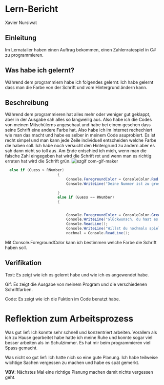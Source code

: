 # Lern-Bericht
Xavier Nursiwat

## Einleitung

Im Lernatalier haben einen Auftrag bekommen, einen Zahlenratespiel in C# zu programmieren.

## Was habe ich gelernt?

Während dem programmiern habe ich folgendes gelernt: Ich habe gelernt dass man die Farbe von der Schrift und vom Hintergrund ändern kann. 

## Beschreibung

Während dem programmieren hat alles mehr oder weniger gut geklappt, aber in der Ausgabe sah alles so langweilig aus. Also habe ich die Codes von meinen Mitschülerns angeschaut und habe bei einem gesehen dass seine Schrift eine andere Farbe hat. Also habe ich im Internet rechechiert wie man das macht und habe es selber in meinem Code asuprobiert. Es ist recht simpel und man kann jede Zeile individuell entscheiden welche Farbe die haben soll. Ich habe noch versucht den Hintergrund zu ändern aber es sah dann nicht so toll aus. Am Ende entschied ich mich, wenn man die falsche Zahl eingegeben hat wird die Schrift rot und wenn man es richtig erraten hat wird die Schrift grün. 
![ezgif com-gif-maker](https://user-images.githubusercontent.com/110892637/189845970-8c21d873-3151-459a-a725-112a25e1a540.gif)

```C#
  else if (Guess > RNumber)
                        {
                            Console.ForegroundColor = ConsoleColor.Red;
                            Console.WriteLine("Deine Nummer ist zu gross. Versuchs nochmal:");

                        }
                        else if (Guess == RNumber)
                        {


                            Console.ForegroundColor = ConsoleColor.Green;
                            Console.WriteLine("Glückwunsch, du hast es richtig erraten!");
                            Console.ReadLine();
                            Console.WriteLine("Willst du nochmals spielen? [y/n]");
                            nochmal = Console.ReadLine();

```

Mit Console.ForegroundColor kann ich bestimmen welche Farbe die Schrift haben soll.


## Verifikation

Text: Es zeigt wie ich es gelernt habe und wie ich es angewendet habe.

Gif: Es zeigt die Ausgabe von meinem Program und die verschiedenen Schriftfarben.

Code: Es zeigt wie ich die Fuktion im Code benutzt habe.

# Reflektion zum Arbeitsprozess

Was gut lief: Ich konnte sehr schnell und konzentriert arbeiten. Vorallem als ich zu Hause gearbeitet habe hatte ich meine Ruhe und konnte sogar viel besser arbeiten als im Schulzimmer.
Es hat mir beim programmieren viel Spass gemacht.


Was nicht so gut lief: Ich hatte nich so eine gute Planung. Ich habe teilweise wichtige Sachen vergessen zu machen und habe es spät gemerkt. 

**VBV**: Nächstes Mal eine richtige Planung machen damit nichts vergessen geht.


